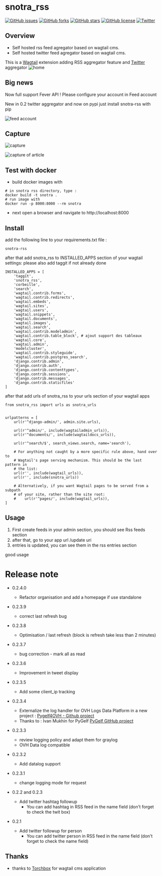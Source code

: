 # snotra_rss
[![GitHub issues](https://img.shields.io/github/issues/olopost/snotra_rss)](https://github.com/olopost/snotra_rss/issues)
[![GitHub forks](https://img.shields.io/github/forks/olopost/snotra_rss)](https://github.com/olopost/snotra_rss/network)
[![GitHub stars](https://img.shields.io/github/stars/olopost/snotra_rss)](https://github.com/olopost/snotra_rss/stargazers)
[![GitHub license](https://img.shields.io/github/license/olopost/snotra_rss)](https://github.com/olopost/snotra_rss/blob/master/LICENSE)
[![Twitter](https://img.shields.io/twitter/url?style=social)](https://twitter.com/intent/tweet?text=Wow:&url=https%3A%2F%2Fgithub.com%2Folopost%2Fsnotra_rss)
## Overview
 - Self hosted rss feed agregator based on wagtail cms.
 - Self hosted twitter feed agregator based on wagtail cms.

This is a [Wagtail](https://wagtail.io) extension adding RSS aggregator feature and [Twitter](https://twitter.com) aggregator
![home](doc/home.png)

## Big news
Now full support Fever API !
Please configure your account in Feed account


New in 0.2 twitter aggregator
and now on pypi just install snotra-rss with pip

![feed account](doc/feed%20account.png)


## Capture
![capture](doc/entries.png)


![capture of article](doc/article.png)

## Test with docker
 - build docker images with
 ```shell script
# in snotra rss directory, type :
docker build -t snotra .
# run image with
docker run -p 8000:8000 --rm snotra
```
 - next open a browser and navigate to http://localhost:8000
 

## Install
add the following line to your requirements.txt file :
````
snotra-rss
````

after that add snotra_rss to INSTALLED_APPS section of your wagtail settings:
please also add taggit if not already done
````
INSTALLED_APPS = [
    'taggit',
    'snotra_rss',
    'corbeille',
    'search',
    'wagtail.contrib.forms',
    'wagtail.contrib.redirects',
    'wagtail.embeds',
    'wagtail.sites',
    'wagtail.users',
    'wagtail.snippets',
    'wagtail.documents',
    'wagtail.images',
    'wagtail.search',
    'wagtail.contrib.modeladmin',
    'wagtail.contrib.table_block', # ajout support des tableaux
    'wagtail.core',
    'wagtail.admin',
    'modelcluster',
    'wagtail.contrib.styleguide',
    'wagtail.contrib.postgres_search',
    'django.contrib.admin',
    'django.contrib.auth',
    'django.contrib.contenttypes',
    'django.contrib.sessions',
    'django.contrib.messages',
    'django.contrib.staticfiles'
]
````

after that add urls of snotra_rss to your urls section of your wagtail apps

````
from snotra_rss import urls as snotra_urls


urlpatterns = [
    url(r'^django-admin/', admin.site.urls),

    url(r'^admin/', include(wagtailadmin_urls)),
    url(r'^documents/', include(wagtaildocs_urls)),

    url(r'^search/$', search_views.search, name='search'),

    # For anything not caught by a more specific rule above, hand over to
    # Wagtail's page serving mechanism. This should be the last pattern in
    # the list:
    url(r'', include(wagtail_urls)),
    url(r'', include(snotra_urls))

    # Alternatively, if you want Wagtail pages to be served from a subpath
    # of your site, rather than the site root:
    #    url(r'^pages/', include(wagtail_urls)),
]
````

## Usage
1. First create feeds in your admin section, you should see Rss feeds section
2. after that, go to your app url /update uri
3. entries is updated, you can see them in the rss entries section

good usage


# Release note
 - 0.2.4.0
   * Refactor organisation and add a homepage if use standalone
 - 0.2.3.9
   * correct last refresh bug
 - 0.2.3.8
   * Optimisation / last refresh (block is refresh take less than 2 minutes)
 - 0.2.3.7
   * bug correction - mark all as read
 - 0.2.3.6
   * Improvement in tweet display
 - 0.2.3.5
   * Add some client_ip tracking
 - 0.2.3.4
   * Externalize the log handler for OVH  Logs Data Platform in a new project : [Pygelf4OVH - Github project](https://github.com/olopost/pygelf4ovh.git)
   * Thanks to : Ivan Mukhin for PyGelf [PyGelf GitHub project](https://github.com/keeprocking/pygelf)
 - 0.2.3.3
   * review logging policy and adapt them for graylog
   * OVH Data log compatible
 - 0.2.3.2
   * Add datalog support
 - 0.2.3.1
   * change logging mode for request
 - 0.2.2 and 0.2.3
   * Add twitter hashtag followup
     - You can add hashtag in RSS feed in the name field (don't forget to check the twit box)
 
 - 0.2.1
   * Add twitter followup for person
     - You can add twitter person in RSS feed in the name field (don't forget to check the name field)
     

## Thanks
- thanks to [Torchbox](https://www.torchbox.com) for wagtail cms application